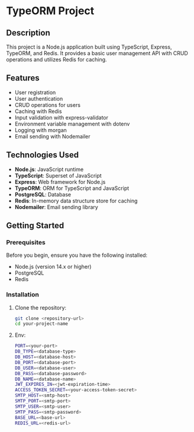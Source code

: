 # TypeORM Project

## Description

This project is a Node.js application built using TypeScript, Express, TypeORM, and Redis. It provides a basic user management API with CRUD operations and utilizes Redis for caching.

## Features

- User registration
- User authentication
- CRUD operations for users
- Caching with Redis
- Input validation with express-validator
- Environment variable management with dotenv
- Logging with morgan
- Email sending with Nodemailer

## Technologies Used

- **Node.js**: JavaScript runtime
- **TypeScript**: Superset of JavaScript
- **Express**: Web framework for Node.js
- **TypeORM**: ORM for TypeScript and JavaScript
- **PostgreSQL**: Database
- **Redis**: In-memory data structure store for caching
- **Nodemailer**: Email sending library

## Getting Started

### Prerequisites

Before you begin, ensure you have the following installed:

- Node.js (version 14.x or higher)
- PostgreSQL
- Redis

### Installation

1. Clone the repository:

   ```bash
   git clone <repository-url>
   cd your-project-name
   ```

2. Env:

   ```bash
   PORT=<your-port>
   DB_TYPE=<database-type>
   DB_HOST=<database-host>
   DB_PORT=<database-port>
   DB_USER=<database-user>
   DB_PASS=<database-password>
   DB_NAME=<database-name>
   JWT_EXPIRES_IN=<jwt-expiration-time>
   ACCESS_TOKEN_SECRET=<your-access-token-secret>
   SMTP_HOST=<smtp-host>
   SMTP_PORT=<smtp-port>
   SMTP_USER=<smtp-user>
   SMTP_PASS=<smtp-password>
   BASE_URL=<base-url>
   REDIS_URL=<redis-url>
   ```
